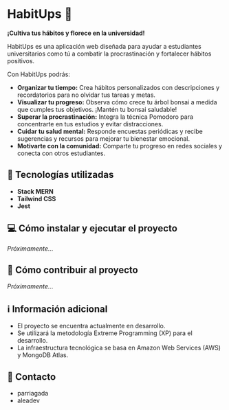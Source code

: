 # HabitUps 🌳

**¡Cultiva tus hábitos y florece en la universidad!**

HabitUps es una aplicación web diseñada para ayudar a estudiantes universitarios como tú a combatir la procrastinación y fortalecer hábitos positivos. 

Con HabitUps podrás:

* **Organizar tu tiempo:** Crea hábitos personalizados con descripciones y recordatorios para no olvidar tus tareas y metas.
* **Visualizar tu progreso:** Observa cómo crece tu árbol bonsai a medida que cumples tus objetivos. ¡Mantén tu bonsai saludable!
* **Superar la procrastinación:** Integra la técnica Pomodoro para concentrarte en tus estudios y evitar distracciones.
* **Cuidar tu salud mental:** Responde encuestas periódicas y recibe sugerencias y recursos para mejorar tu bienestar emocional.
* **Motivarte con la comunidad:** Comparte tu progreso en redes sociales y conecta con otros estudiantes.

## 🚀 Tecnologías utilizadas

* **Stack MERN**
* **Tailwind CSS** 
* **Jest**

## 💻 Cómo instalar y ejecutar el proyecto

_Próximamente..._

## 🤝 Cómo contribuir al proyecto

_Próximamente..._

## ℹ️ Información adicional

* El proyecto se encuentra actualmente en desarrollo.
* Se utilizará la metodología Extreme Programming (XP) para el desarrollo.
* La infraestructura tecnológica se basa en Amazon Web Services (AWS) y MongoDB Atlas.

## 👥 Contacto

* parriagada
* aleadev
